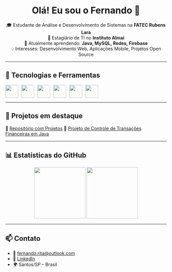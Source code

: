 <h1 align="center">Olá! Eu sou o Fernando 👋</h1>

<p align="center">
  🎓 Estudante de Análise e Desenvolvimento de Sistemas na <strong>FATEC Rubens Lara</strong><br>
  💼 Estagiário de TI no <strong>Instituto Almai</strong><br>
  🌱 Atualmente aprendendo: <strong>Java, MySQL, Redes, Firebase</strong><br>
  💡 Interesses: Desenvolvimento Web, Aplicações Mobile, Projetos Open Source
</p>

---

## 🧰 Tecnologias e Ferramentas

<div style="display: flex; gap: 10px;">
  <img src="https://cdn.jsdelivr.net/gh/devicons/devicon/icons/java/java-original.svg" width="40" height="40"/>
  <img src="https://cdn.jsdelivr.net/gh/devicons/devicon/icons/nodejs/nodejs-original.svg" width="40" height="40"/>
  <img src="https://cdn.jsdelivr.net/gh/devicons/devicon/icons/firebase/firebase-plain.svg" width="40" height="40"/>
  <img src="https://cdn.jsdelivr.net/gh/devicons/devicon/icons/git/git-original.svg" width="40" height="40"/>
  <img src="https://cdn.jsdelivr.net/gh/devicons/devicon/icons/html5/html5-original.svg" width="40" height="40"/>
  <img src="https://cdn.jsdelivr.net/gh/devicons/devicon/icons/css3/css3-original.svg" width="40" height="40"/>
</div>

---

## 📌 Projetos em destaque

🔹 [Repositório com Projetos](https://github.com/fernandorita04/Projetos)
🔹 [Projeto de Controle de Transações Financeiras em Java](https://github.com/fernandorita04/finance-control)

---

## 📊 Estatísticas do GitHub

<p align="center">
  <img height="160em" src="https://github-readme-stats.vercel.app/api?username=fernandorita04&show_icons=true&theme=default"/>
  <img height="160em" src="https://github-readme-stats.vercel.app/api/top-langs/?username=fernandorita04&layout=compact"/>
</p>

---

## 📫 Contato

- 📧 fernando.rita@outlook.com  
- 💼 [LinkedIn](https://www.linkedin.com/in/fernandoggrita/)
- 🌍 Santos/SP – Brasil
